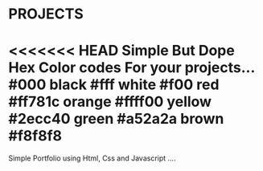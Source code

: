 # PROJECTS
<<<<<<< HEAD
Simple But Dope  Hex Color codes For your projects...
#000 black
#fff white
#f00 red
#ff781c orange
#ffff00 yellow
#2ecc40 green
#a52a2a brown
#f8f8f8
=======
Simple Portfolio using Html, Css and Javascript
....

